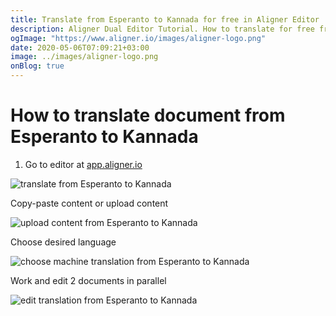 ```yaml
---
title: Translate from Esperanto to Kannada for free in Aligner Editor
description: Aligner Dual Editor Tutorial. How to translate for free from Esperanto to Kannada. Aligner is multilingual document management platform. 
ogImage: "https://www.aligner.io/images/aligner-logo.png"
date: 2020-05-06T07:09:21+03:00
image: ../images/aligner-logo.png
onBlog: true
---
```


# How to translate document from Esperanto to Kannada

1. Go to editor at [app.aligner.io](https://app.aligner.io "Aligner App web page")

![translate from Esperanto to Kannada](../aligner-blank-editor.png "translate from Esperanto to Kannada")

Copy-paste content or upload content

![upload content from Esperanto to Kannada](../aligner-uploaded-document.png "upload content from Esperanto to Kannada")

Choose desired language

![choose machine translation from Esperanto to Kannada](../aligner-language-dropdown.png "choose machine translation from Esperanto to Kannada")

Work and edit 2 documents in parallel

![edit translation from Esperanto to Kannada](../aligner-double-sitded-editor.png "edit translation from Esperanto to Kannada")

